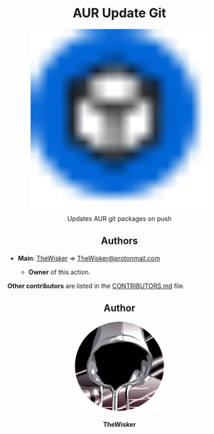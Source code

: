 <h1 align="center">AUR Update Git</h1>
<div align="center">
    <a href="https://github.com/TheWisker/aur-update-git">
        <img width="400" src="./assets/logo.svg">
    </a>
</div>
<p align="center">Updates AUR git packages on push</p>

<h2 align="center">Authors</h2>

- **Main**: [TheWisker](https://github.com/TheWisker) => TheWisker@protonmail.com

    - **Owner** of this action.

**Other contributors** are listed in the [CONTRIBUTORS.md][contributors] file.

<h2 align="center">Author</h2>
<div align="center">
    <a href="https://github.com/TheWisker">
        <img width="200" height="200" src="./assets/profile.png"></img>
    </a>
</div>
<h4 align="center">TheWisker</h4>

[contributors]: ./CONTRIBUTORS.md